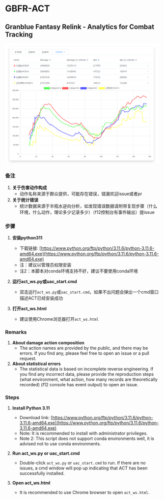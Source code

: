 # GBFR-ACT
## Granblue Fantasy Relink - Analytics for Combat Tracking

![img](./demo.png)

### 备注
1. **关于伤害动作构成**
   - 动作名称来源于群众提供，可能存在错误，错漏欢迎issue或者pr
2. **关于统计错误**
   - 统计数据来源于半瓶水逆向分析，如发现错误数据请附带复现步骤（什么环境，什么动作，理论多少记录多少）（f12控制台有事件输出）提issue


### 步骤

1. **安装python311**
   - 下载链接: [https://www.python.org/ftp/python/3.11.6/python-3.11.6-amd64.exe](https://www.python.org/ftp/python/3.11.6/python-3.11.6-amd64.exe)
   - 注：建议以管理员权限安装
   - 注2：本脚本对conda环境支持不好，建议不要使用conda环境

2. **运行act_ws.py或uac_start.cmd**
   - 双击运行`act_ws.py`或`uac_start.cmd`，如果不出问题会弹出一个cmd窗口描述ACT已经安装成功

3. **打开act_ws.html**
   - 建议使用Chrome浏览器打开`act_ws.html`


### Remarks
1. **About damage action composition**
   - The action names are provided by the public, and there may be errors. If you find any, please feel free to open an issue or a pull request.
2. **About statistical errors**
   - The statistical data is based on incomplete reverse engineering. If you find any incorrect data, please provide the reproduction steps (what environment, what action, how many records are theoretically recorded) (f12 console has event output) to open an issue.


### Steps

1. **Install Python 3.11**
   - Download link: [https://www.python.org/ftp/python/3.11.6/python-3.11.6-amd64.exe](https://www.python.org/ftp/python/3.11.6/python-3.11.6-amd64.exe)
   - Note: It is recommended to install with administrator privileges.
   - Note 2: This script does not support conda environments well, it is advised not to use conda environments.

2. **Run act_ws.py or uac_start.cmd**
   - Double-click `act_ws.py` or `uac_start.cmd` to run. If there are no issues, a cmd window will pop up indicating that ACT has been successfully installed.

3. **Open act_ws.html**
   - It is recommended to use Chrome browser to open `act_ws.html`.
